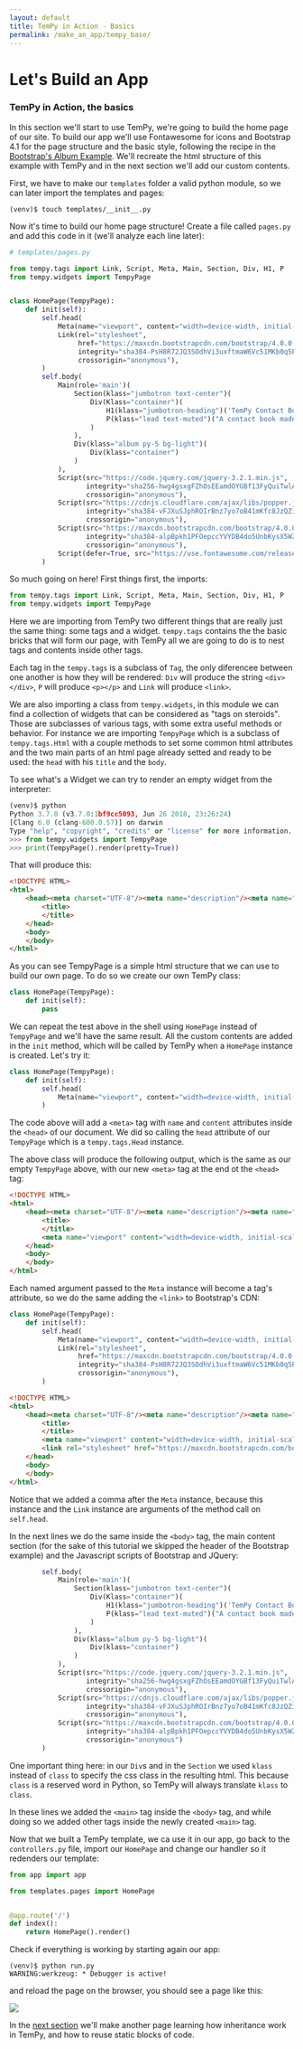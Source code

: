 ```yaml
---
layout: default
title: TemPy in Action - Basics
permalink: /make_an_app/tempy_base/
---
```


# Let's Build an App

### TemPy in Action, the basics

In this section we'll start to use TemPy, we're going to build the home page of our site.
To build our app we'll use Fontawesome for icons and Bootstrap 4.1 for the page structure and the basic style, following the recipe in the [Bootstrap's Album Example](https://getbootstrap.com/docs/4.1/examples/album/). We'll recreate the html structure of this example with TemPy and in the next section we'll add our custom contents.

First, we have to make our `templates` folder a valid python module, so we can later import the templates and pages:

```shell
(venv)$ touch templates/__init__.py
```

Now it's time to build our home page structure! Create a file called `pages.py` and add this code in it (we'll analyze each line later):

```python
# templates/pages.py

from tempy.tags import Link, Script, Meta, Main, Section, Div, H1, P
from tempy.widgets import TempyPage


class HomePage(TempyPage):
    def init(self):
        self.head(
            Meta(name="viewport", content="width=device-width, initial-scale=1, shrink-to-fit=no"),
            Link(rel="stylesheet",
                 href="https://maxcdn.bootstrapcdn.com/bootstrap/4.0.0-beta.2/css/bootstrap.min.css",
                 integrity="sha384-PsH8R72JQ3SOdhVi3uxftmaW6Vc51MKb0q5P2rRUpPvrszuE4W1povHYgTpBfshb",
                 crossorigin="anonymous"),
        )
        self.body(
            Main(role='main')(
                Section(klass="jumbotron text-center")(
                    Div(Klass="container")(
                        H1(klass="jumbotron-heading")('TemPy Contact Book'),
                        P(klass="lead text-muted")("A contact book made with TemPy."),
                    )
                ),
                Div(klass="album py-5 bg-light")(
                    Div(klass="container")
                )
            ),
            Script(src="https://code.jquery.com/jquery-3.2.1.min.js",
                   integrity="sha256-hwg4gsxgFZhOsEEamdOYGBf13FyQuiTwlAQgxVSNgt4=",
                   crossorigin="anonymous"),
            Script(src="https://cdnjs.cloudflare.com/ajax/libs/popper.js/1.12.3/umd/popper.min.js",
                   integrity="sha384-vFJXuSJphROIrBnz7yo7oB41mKfc8JzQZiCq4NCceLEaO4IHwicKwpJf9c9IpFgh",
                   crossorigin="anonymous"),
            Script(src="https://maxcdn.bootstrapcdn.com/bootstrap/4.0.0-beta.2/js/bootstrap.min.js",
                   integrity="sha384-alpBpkh1PFOepccYVYDB4do5UnbKysX5WZXm3XxPqe5iKTfUKjNkCk9SaVuEZflJ",
                   crossorigin="anonymous"),
            Script(defer=True, src="https://use.fontawesome.com/releases/v5.0.0/js/all.js")
        )

```

So much going on here! First things first, the imports:

```python
from tempy.tags import Link, Script, Meta, Main, Section, Div, H1, P
from tempy.widgets import TempyPage
```

Here we are importing from TemPy two different things that are really just the same thing: some tags and a widget.
`tempy.tags` contains the the basic bricks that will form our page, with TemPy all we are going to do is to nest tags and contents inside other tags.

Each tag in the `tempy.tags` is a subclass of `Tag`, the only diferencee between one another is how they will be rendered: `Div` will produce the string `<div></div>`, `P` will produce `<p></p>` and `Link` will produce `<link>`.

We are also importing a class from `tempy.widgets`, in this module we can find a collection of widgets that can be considered as "tags on steroids". Those are subclasses of various tags, with some extra useful methods or behavior. For instance we are importing `TempyPage` which is a subclass of `tempy.tags.Html` with a couple methods to set some common html attributes and the two main parts of an html page already setted and ready to be used: the `head` with his `title` and the `body`.

To see what's a Widget we can try to render an empty widget from the interpreter:
```python
(venv)$ python
Python 3.7.0 (v3.7.0:1bf9cc5093, Jun 26 2018, 23:26:24)
[Clang 6.0 (clang-600.0.57)] on darwin
Type "help", "copyright", "credits" or "license" for more information.
>>> from tempy.widgets import TempyPage
>>> print(TempyPage().render(pretty=True))
```

That will produce this:

```html
<!DOCTYPE HTML>
<html>
    <head><meta charset="UTF-8"/><meta name="description"/><meta name="keywords"/>
        <title>
        </title>
    </head>
    <body>
    </body>
</html>
```

As you can see TempyPage is a simple html structure that we can use to build our own page. To do so we create our own TemPy class:

```python
class HomePage(TempyPage):
    def init(self):
        pass
```

We can repeat the test above in the shell using `HomePage` instead of `TempyPage` and we'll have the same result. All the custom contents are added in the `init` method, which will be called by TemPy when a `HomePage` instance is created. Let's try it:

```python
class HomePage(TempyPage):
    def init(self):
        self.head(
            Meta(name="viewport", content="width=device-width, initial-scale=1, shrink-to-fit=no")
        )
```

The code above will add a `<meta>` tag with `name` and `content` attributes inside the `<head>` of our document. We did so calling the `head` attribute of our `TempyPage` which is a `tempy.tags.Head` instance. 

The above class will produce the following output, which is the same as our empty `TempyPage` above, with our new `<meta>` tag at the end ot the `<head>` tag:

```html
<!DOCTYPE HTML>
<html>
    <head><meta charset="UTF-8"/><meta name="description"/><meta name="keywords"/>
        <title>
        </title>
        <meta name="viewport" content="width=device-width, initial-scale=1, shrink-to-fit=no"/>
    </head>
    <body>
    </body>
</html>
```

Each named argument passed to the `Meta` instance will become a tag's attribute, so we do the same adding the `<link>` to Bootstrap's CDN:

```python
class HomePage(TempyPage):
    def init(self):
        self.head(
            Meta(name="viewport", content="width=device-width, initial-scale=1, shrink-to-fit=no"),
            Link(rel="stylesheet",
                 href="https://maxcdn.bootstrapcdn.com/bootstrap/4.0.0-beta.2/css/bootstrap.min.css",
                 integrity="sha384-PsH8R72JQ3SOdhVi3uxftmaW6Vc51MKb0q5P2rRUpPvrszuE4W1povHYgTpBfshb",
                 crossorigin="anonymous"),
        )
```

```html
<!DOCTYPE HTML>
<html>
    <head><meta charset="UTF-8"/><meta name="description"/><meta name="keywords"/>
        <title>
        </title>
        <meta name="viewport" content="width=device-width, initial-scale=1, shrink-to-fit=no"/>
        <link rel="stylesheet" href="https://maxcdn.bootstrapcdn.com/bootstrap/4.0.0-beta.2/css/bootstrap.min.css" integrity="sha384-PsH8R72JQ3SOdhVi3uxftmaW6Vc51MKb0q5P2rRUpPvrszuE4W1povHYgTpBfshb" crossorigin="anonymous"/>
    </head>
    <body>
    </body>
</html>
```

Notice that we added a comma after the `Meta` instance, because this instance and the `Link` instance are arguments of the method call on `self.head`.

In the next lines we do the same inside the `<body>` tag, the main content section (for the sake of this tutorial we skipped the header of the Bootstrap example) and the Javascript scripts of Bootstrap and JQuery:

```python
        self.body(
            Main(role='main')(
                Section(klass="jumbotron text-center")(
                    Div(Klass="container")(
                        H1(klass="jumbotron-heading")('TemPy Contact Book'),
                        P(klass="lead text-muted")("A contact book made with TemPy."),
                    )
                ),
                Div(klass="album py-5 bg-light")(
                    Div(klass="container")
                )
            ),
            Script(src="https://code.jquery.com/jquery-3.2.1.min.js",
                   integrity="sha256-hwg4gsxgFZhOsEEamdOYGBf13FyQuiTwlAQgxVSNgt4=",
                   crossorigin="anonymous"),
            Script(src="https://cdnjs.cloudflare.com/ajax/libs/popper.js/1.12.3/umd/popper.min.js",
                   integrity="sha384-vFJXuSJphROIrBnz7yo7oB41mKfc8JzQZiCq4NCceLEaO4IHwicKwpJf9c9IpFgh",
                   crossorigin="anonymous"),
            Script(src="https://maxcdn.bootstrapcdn.com/bootstrap/4.0.0-beta.2/js/bootstrap.min.js",
                   integrity="sha384-alpBpkh1PFOepccYVYDB4do5UnbKysX5WZXm3XxPqe5iKTfUKjNkCk9SaVuEZflJ",
                   crossorigin="anonymous")
        )
```

One important thing here: in our `Div`s and in the `Section` we used `klass` instead of `class` to specify the css class in the resulting html. This because `class` is a reserved word in Python, so TemPy will always translate `klass` to `class`.

In these lines we added the `<main>` tag inside the `<body>` tag, and while doing so we added other tags inside the newly created `<main>` tag.

Now that we built a TemPy template, we ca use it in our app, go back to the `controllers.py` file, import our `HomePage` and change our handler so it redenders our template:

```python
from app import app

from templates.pages import HomePage


@app.route('/')
def index():
    return HomePage().render()
```

Check if everything is working by starting again our app:

```shell
(venv)$ python run.py
WARNING:werkzeug: * Debugger is active!
```

and reload the page on the browser, you should see a page like this:

<img src="{{site.baseurl}}/assets/img/home_page_1.png">

In the [next section](../tempy_2/) we'll make another page learning how inheritance work in TemPy, and how to reuse static blocks of code.
